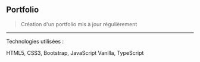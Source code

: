## Portfolio

> Création d'un portfolio mis à jour régulièrement

-----

Technologies utilisées : 

HTML5, CSS3, Bootstrap, JavaScript Vanilla, TypeScript
